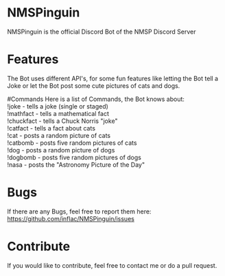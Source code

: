 # NMSPinguin
NMSPinguin is the official Discord Bot of the NMSP Discord Server

# Features
The Bot uses different API's, for some fun features like letting the Bot tell a Joke or let the Bot post some cute pictures of cats and dogs.

#Commands
Here is a list of Commands, the Bot knows about: <br>
!joke - tells a joke (single or staged) <br>
!mathfact - tells a mathematical fact <br>
!chuckfact - tells a Chuck Norris "joke" <br>
!catfact - tells a fact about cats <br>
!cat - posts a random picture of cats <br>
!catbomb - posts five random pictures of cats <br>
!dog - posts a random picture of dogs <br>
!dogbomb - posts five random pictures of dogs <br>
!nasa - posts the "Astronomy Picture of the Day" <br>

# Bugs
If there are any Bugs, feel free to report them here: https://github.com/inflac/NMSPinguin/issues

# Contribute
If you would like to contribute, feel free to contact me or do a pull request.

